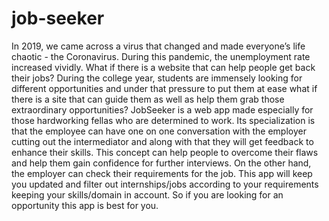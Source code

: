 # job-seeker
In 2019, we came across a virus that changed and made everyone’s life chaotic - the Coronavirus. During this pandemic, the unemployment rate increased vividly. What if there is a website that can help people get back their jobs? During the college year, students are immensely looking for different opportunities and under that pressure to put them at ease what if there is a site that can guide them as well as help them grab those extraordinary opportunities?
JobSeeker is a web app made especially for those hardworking fellas who are determined to work. Its specialization is that the employee can have one on one conversation with the employer cutting out the intermediator and along with that they will get feedback to enhance their skills. This concept can help people to overcome their flaws and help them gain confidence for further interviews. On the other hand, the employer can check their requirements for the job. This app will keep you updated and filter out internships/jobs according to your requirements keeping your skills/domain in account. So if you are looking for an opportunity this app is best for you.
